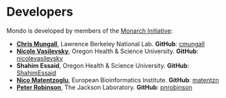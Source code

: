 ---
---
# Developers

Mondo is developed by members of the [Monarch Initiative](https://monarchinitiative.org/):

- **[Chris Mungall](http://biosciences.lbl.gov/profiles/chris-mungall/)**, Lawrence Berkeley National Lab. **GitHub**: [cmungall](https://github.com/cmungall)
- **[Nicole Vasilevsky](https://www.ohsu.edu/people/nicole-vasilevsky/AFE02EDDEA27ECE3D94EFA42F7295044)**, Oregon Health & Science University. **GitHub**: [nicolevasilevsky](https://github.com/nicolevasilevsky)
- **Shahim Essaid**, Oregon Health & Science University. **GitHub**: [ShahimEssaid](https://github.com/ShahimEssaid)
- **[Nico Matentzoglu](https://www.ebi.ac.uk/about/people/nicolas-matentzoglu)**, European Bioinformatics Institute. **GitHub**: [matentzn](https://github.com/matentzn)
- **[Peter Robinson](https://www.jax.org/research-and-faculty/faculty/peter-robinson)**, The Jackson Laboratory. **GitHub**: [pnrobinson](https://github.com/pnrobinson)

